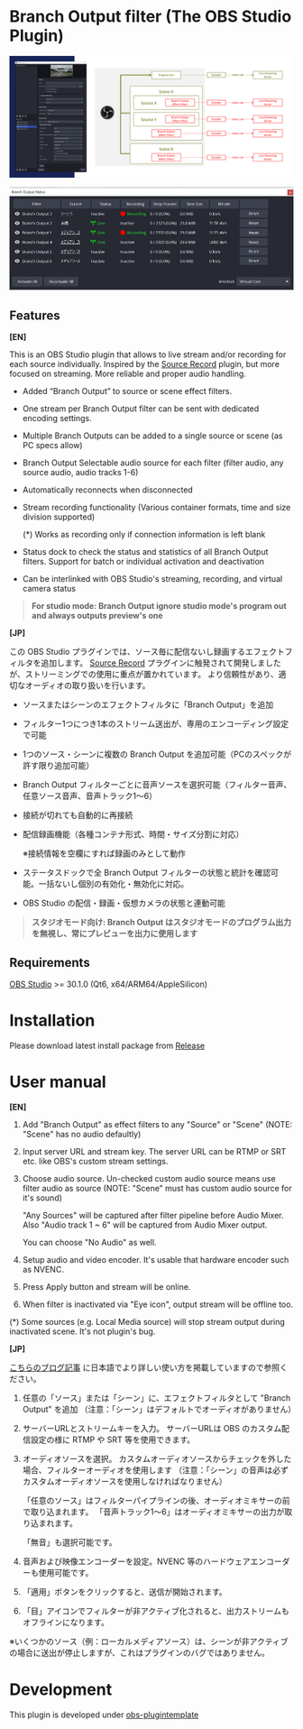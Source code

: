 # Branch Output filter (The OBS Studio Plugin)

[<img src="./screenshot1.jpg" />](./screenshot1.jpg)

[<img src="./screenshot2.jpg" />](./screenshot2.jpg)

## Features

**[EN]**

This is an OBS Studio plugin that allows to live stream and/or recording for each source individually.
Inspired by the [Source Record](https://github.com/exeldro/obs-source-record) plugin, but more focused on streaming.
More reliable and proper audio handling.

- Added “Branch Output” to source or scene effect filters.
- One stream per Branch Output filter can be sent with dedicated encoding settings.
- Multiple Branch Outputs can be added to a single source or scene (as PC specs allow)
- Branch Output Selectable audio source for each filter (filter audio, any source audio, audio tracks 1-6)
- Automatically reconnects when disconnected
- Stream recording functionality (Various container formats, time and size division supported)
  
  (*) Works as recording only if connection information is left blank
  
- Status dock to check the status and statistics of all Branch Output filters. Support for batch or individual activation and deactivation
- Can be interlinked with OBS Studio's streaming, recording, and virtual camera status

> **For studio mode: Branch Output ignore studio mode's program out and always outputs preview's one**

**[JP]**

この OBS Studio プラグインでは、ソース毎に配信ないし録画するエフェクトフィルタを追加します。
[Source Record](https://github.com/exeldro/obs-source-record) プラグインに触発されて開発しましたが、ストリーミングでの使用に重点が置かれています。
より信頼性があり、適切なオーディオの取り扱いを行います。

- ソースまたはシーンのエフェクトフィルタに「Branch Output」を追加
- フィルター1つにつき1本のストリーム送出が、専用のエンコーディング設定で可能
- 1つのソース・シーンに複数の Branch Output を追加可能（PCのスペックが許す限り追加可能）
- Branch Output フィルターごとに音声ソースを選択可能（フィルター音声、任意ソース音声、音声トラック1～6）
- 接続が切れても自動的に再接続
- 配信録画機能（各種コンテナ形式、時間・サイズ分割に対応）
  
  ※接続情報を空欄にすれば録画のみとして動作

- ステータスドックで全 Branch Output フィルターの状態と統計を確認可能。一括ないし個別の有効化・無効化に対応。
- OBS Studio の配信・録画・仮想カメラの状態と連動可能

> **スタジオモード向け: Branch Output はスタジオモードのプログラム出力を無視し、常にプレビューを出力に使用します**

## Requirements

[OBS Studio](https://obsproject.com/) >= 30.1.0 (Qt6, x64/ARM64/AppleSilicon)

# Installation

Please download latest install package from [Release](https://github.com/OPENSPHERE-Inc/branch-output/releases)

# User manual

**[EN]**

1. Add "Branch Output" as effect filters to any "Source" or "Scene" (NOTE: "Scene" has no audio defaultly)
2. Input server URL and stream key. The server URL can be RTMP or SRT etc. like OBS's custom stream settings.
3. Choose audio source. Un-checked custom audio source means use filter audio as source (NOTE: "Scene"
   must has custom audio source for it's sound)

   "Any Sources" will be captured after filter pipeline before Audio Mixer. Also "Audio track 1 ~ 6" will be captured from Audio Mixer output.  
   
   You can choose "No Audio" as well.  
   
4. Setup audio and video encoder. It's usable that hardware encoder such as NVENC.
5. Press Apply button and stream will be online.
6. When filter is inactivated via "Eye icon", output stream will be offline too.

(*) Some sources (e.g. Local Media source) will stop stream output during inactivated scene. It's not plugin's bug.

**[JP]**

[こちらのブログ記事](https://blog.opensphere.co.jp/posts/branchoutput001) に日本語でより詳しい使い方を掲載していますので参照ください。

1. 任意の「ソース」または「シーン」に、エフェクトフィルタとして "Branch Output" を追加
   （注意：「シーン」はデフォルトでオーディオがありません）
2. サーバーURLとストリームキーを入力。
   サーバーURLは OBS のカスタム配信設定の様に RTMP や SRT 等を使用できます。
3. オーディオソースを選択。
   カスタムオーディオソースからチェックを外した場合、フィルターオーディオを使用します
   （注意：「シーン」の音声は必ずカスタムオーディオソースを使用しなければなりません）

   「任意のソース」はフィルターパイプラインの後、オーディオミキサーの前で取り込まれます。
   「音声トラック1～6」はオーディオミキサーの出力が取り込まれます。

   「無音」も選択可能です。
4. 音声および映像エンコーダーを設定。NVENC 等のハードウェアエンコーダーも使用可能です。
5. 「適用」ボタンをクリックすると、送信が開始されます。
6. 「目」アイコンでフィルターが非アクティブ化されると、出力ストリームもオフラインになります。

※いくつかのソース（例：ローカルメディアソース）は、シーンが非アクティブの場合に送出が停止しますが、これはプラグインのバグではありません。

# Development

This plugin is developed under [obs-plugintemplate](https://github.com/obsproject/obs-plugintemplate)


